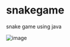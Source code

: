 # snakegame

snake game using java

![image](https://github.com/agrimaswal/snakegame/assets/124095607/d166010a-7f43-4b7d-81e0-2e1300493a7e)
